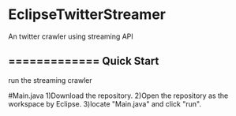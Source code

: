 # EclipseTwitterStreamer

An twitter crawler using streaming API

=============
Quick Start
-------------
run the streaming crawler

#Main.java
1)Download the repository. 2)Open the repository as the workspace by Eclipse. 3)locate "Main.java" and click "run".
